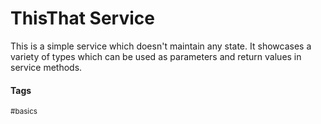 # ThisThat Service

This is a simple service which doesn't maintain any state. It showcases a variety
of types which can be used as parameters and return values in service methods.

#### Tags

<sup>
#basics
</sup>
